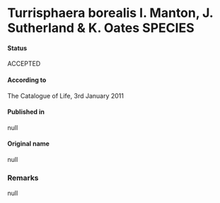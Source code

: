 Turrisphaera borealis I. Manton, J. Sutherland & K. Oates SPECIES
=======

#### Status
ACCEPTED

#### According to
The Catalogue of Life, 3rd January 2011

#### Published in
null

#### Original name
null

### Remarks
null